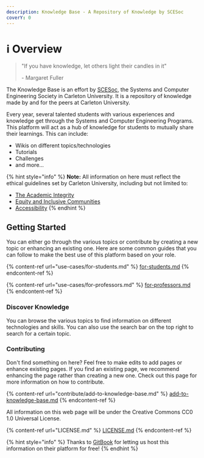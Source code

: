 ```yaml
---
description: Knowledge Base - A Repository of Knowledge by SCESoc
coverY: 0
---
```


# ℹ Overview

> "If you have knowledge, let others light their candles in it"&#x20;
>
> \- Margaret Fuller

The Knowledge Base is an effort by [SCESoc](https://www.scesoc.ca), the Systems and Computer Engineering Society in Carleton University. It is a repository of knowledge made by and for the peers at Carleton University.

Every year, several talented students with various experiences and knowledge get through the Systems and Computer Engineering Programs. This platform will act as a hub of knowledge for students to mutually share their learnings. This can include:

* Wikis on different topics/technologies
* Tutorials
* Challenges
* and more...

{% hint style="info" %}
**Note:** All information on here must reflect the ethical guidelines set by Carleton University, including but not limited to:

* [The Academic Integrity](https://carleton.ca/registrar/academic-integrity/)
* [Equity and Inclusive Communities](https://carleton.ca/equity/)
* [Accessibility](https://carleton.ca/accessibility/)
{% endhint %}

## Getting Started

You can either go through the various topics or contribute by creating a new topic or enhancing an existing one. Here are some common guides that you can follow to make the best use of this platform based on your role.

{% content-ref url="use-cases/for-students.md" %}
[for-students.md](use-cases/for-students.md)
{% endcontent-ref %}

{% content-ref url="use-cases/for-professors.md" %}
[for-professors.md](use-cases/for-professors.md)
{% endcontent-ref %}

### Discover Knowledge

You can browse the various topics to find information on different technologies and skills. You can also use the search bar on the top right to search for a certain topic.

### Contributing

Don't find something on here? Feel free to make edits to add pages or enhance existing pages. If you find an existing page, we recommend enhancing the page rather than creating a new one. Check out this page for more information on how to contribute.

{% content-ref url="contribute/add-to-knowledge-base.md" %}
[add-to-knowledge-base.md](contribute/add-to-knowledge-base.md)
{% endcontent-ref %}

All information on this web page will be under the Creative Commons CC0 1.0 Universal License.

{% content-ref url="LICENSE.md" %}
[LICENSE.md](LICENSE.md)
{% endcontent-ref %}

{% hint style="info" %}
Thanks to [GitBook](https://www.gitbook.com) for letting us host this information on their platform for free!
{% endhint %}
